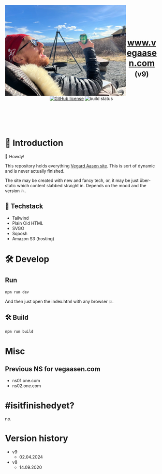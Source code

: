 <img src="src/i/vaa.webp" width="400" alt="send-abroad" align="left">
<br/>
<br/>
<br/>
<br/>
<h1 align="center"><a href="http://www.vegaasen.com">www.vegaasen.com</a> <small>(v9)</small></h1>
<p align="center">
  <a href="https://raw.githubusercontent.com/uxsolutions/bootstrap-datepicker/master/LICENSE"><img src="https://img.shields.io/badge/license-Apache%202-blue.svg" alt="GitHub license"/></a>
  <img src="https://github.com/vegaasen/www.vegaasen.com/actions/workflows/build.yml/badge.svg" alt="build status"/>
</p>
<br/>
<br/>
<br/>
<br/>

# 👋 Introduction

🤠 Howdy!

This repository holds everything [Vegard Aasen site](http://www.vegaasen.com/). This is sort of dynamic and is never actually finished.

The site may be created with new and fancy tech, or, it may be just über-static which content slabbed straight in. Depends on the mood and the version 💥.

## 🥞 Techstack

* Tailwind
* Plain Old HTML
* SVGO
* Sqoosh
* Amazon S3 (hosting)

# 🛠️ Develop

## Run

```bash
npm run dev
```

And then just open the index.html with any browser 💥.

## 🛠 Build

```bash
npm run build
```

# Misc

## Previous NS for vegaasen.com

- ns01.one.com
- ns02.one.com

# #isitfinishedyet?

no.

# Version history

* v9
    * 02.04.2024
* v8
    * 14.09.2020
